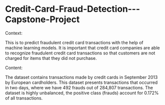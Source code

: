 # Credit-Card-Fraud-Detection---Capstone-Project

Context:

This is to predict fraudulent credit card transactions with the help of machine learning models.
It is important that credit card companies are able to recognize fraudulent credit card transactions so that customers are not charged for items that they did not purchase.

Content:

The dataset contains transactions made by credit cards in September 2013 by European cardholders.
This dataset presents transactions that occurred in two days, where we have 492 frauds out of 284,807 transactions. The dataset is highly unbalanced, the positive class (frauds) account for 0.172% of all transactions.
